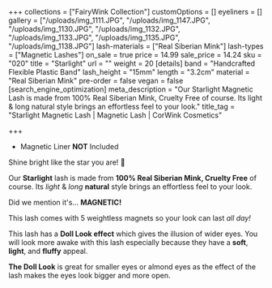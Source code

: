 +++
collections = ["FairyWink Collection"]
customOptions = []
eyeliners = []
gallery = ["/uploads/img_1111.JPG", "/uploads/img_1147.JPG", "/uploads/img_1130.JPG", "/uploads/img_1132.JPG", "/uploads/img_1133.JPG", "/uploads/img_1135.JPG", "/uploads/img_1138.JPG"]
lash-materials = ["Real Siberian Mink"]
lash-types = ["Magnetic Lashes"]
on_sale = true
price = 14.99
sale_price = 14.24
sku = "020"
title = "Starlight"
url = ""
weight = 20
[details]
band = "Handcrafted Flexible Plastic Band"
lash_height = "15mm"
length = "3.2cm"
material = "Real Siberian Mink"
pre-order = false
vegan = false
[search_engine_optimization]
meta_description = "Our Starlight Magnetic Lash is made from 100% Real Siberian Mink, Cruelty Free of course. Its light & long natural style brings an effortless feel to your look."
title_tag = "Starlight Magnetic Lash | Magnetic Lash | CorWink Cosmetics"

+++
* Magnetic Liner **NOT** Included

Shine bright like the star you are! 🌟

Our **Starlight** lash is made from **100% Real Siberian Mink, Cruelty Free** of course. Its _light_ & _long_ **natural** style brings an effortless feel to your look.

Did we mention it's... **MAGNETIC!**

This lash comes with 5 weightless magnets so your look can last _all day!_ 

This lash has a **Doll Look effect** which gives the illusion of wider eyes. You will look more awake with this lash especially because they have a **soft**, **light**, and **fluffy** appeal.

**The Doll Look** is great for smaller eyes or almond eyes as the effect of the lash makes the eyes look bigger and more open.